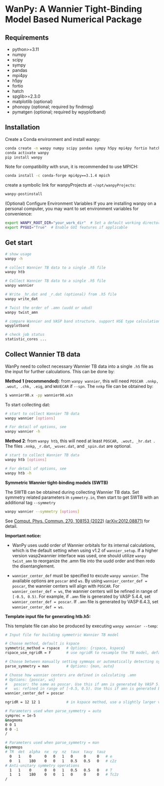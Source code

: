 # WanPy: A Wannier Tight-Binding Model Based Numerical Package

## Requirements
- python>=3.11
- numpy
- scipy
- sympy
- pandas
- mpi4py
- h5py
- fortio
- hatch
- spglib>=2.3.0
- matplotlib (optional)
- phonopy (optional; required by findmsg)
- pymatgen (optional; required by wpyplotband)

## Installation
Create a Conda environment and install wanpy:
```bash
conda create -n wanpy numpy scipy pandas sympy h5py mpi4py fortio hatch spglib matplotlib
conda activate wanpy 
pip install wanpy 
````
Note for compatibility with srun, it is recommended to use MPICH:
```bash
conda install -c conda-forge mpi4py==3.1.4 mpich
```

create a symbolic link for wanpyProjects at `~/opt/wanpyProjects`:
```bash
wanpy-postinstall
````
(Optional) Configure Environment Variables
If you are installing wanpy on a personal computer, you may want to set environment variables for convenience:
```bash
export WANPY_ROOT_DIR="your_work_dir"  # Set a default working directory for WanPy  
export PYGUI="True"  # Enable GUI features if applicable  
```

## Get start
```bash
# show usage
wanpy -h

# collect Wannier TB data to a single .h5 file
wanpy htb

# Collect Wannier TB data to a single .h5 file
wanpy wannier

# Write _hr.dat and _r.dat (optional) from .h5 file
wanpy write_dat

# Twist the order of .amn (uudd or udud) 
wanpy twist_amn

# compare Wannier and VASP band structure. support HSE type calculation. 
wpyplotband

# check job status
statistic_cores ...
```

## Collect Wannier TB data

WanPy need to collect necessary Wannier TB data into a single `.h5` file as the input for further calculations. This can be done by: 

**Method 1 (recommended)**: from `wanpy wannier`, this will need `POSCAR .nnkp, .wout, .chk, .eig`, and `WAVECAR` if  `--spn`. The `nnkp` file can be obtained by: 

```bash
$ wannier90.x -pp wannier90.win 
```

To start collecting dat:

```bash
# start to collect Wannier TB data 
wanpy wannier [options]

# For detail of options, see
wanpy wannier -h

```



**Method 2**: from `wanpy htb`, this will need at least `POSCAR, .wout, _hr.dat `. The files `.nnkp`,  `_r.dat`, `_wsvec.dat`, and `_spin.dat` are optional. 

```bash
# start to collect Wannier TB data 
wanpy htb [options]

# For detail of options, see
wanpy htb -h

```



**Symmetric Wannier tight-binding models (SWTB)**

The SWTB can be obtained during collecting Wannier TB data. Set symmetry related parameters in `symmetry.in`, then start to get SWTB with an additional tag `--symmetry`

```bash
wanpy wannier --symmetry [options]
```

See [Comput. Phys. Commun. 270, 108153 (2022)](https://www.sciencedirect.com/science/article/abs/pii/S0010465521002654) [(arXiv:2012.08871)](https://arxiv.org/abs/2105.09504) for detail. 



**Important notice:**

- WanPy uses uudd order of Wannier orbitals for its internal calculations, which is the default setting when using v1.2 of `wannier_setup`. If a higher version vasp2wannier interface was used, one should utilize `wanpy twist_amn` to reorganize the .amn file into the uudd order and then redo the disentanglement. 

- `wannier_center_def` must be specified to excute  `wanpy wannier`. The available options are `poscar` and `ws`. By using `wannier_center_def = poscar`, the wannier centers will align with `POSCAR`. For `wannier_center_def = ws`, the wannier centers will be refined in range of `[-0.5, 0.5)`. For example, if `.amn` file is generated by VASP 5.4.4, set `wannier_center_def = poscar`. If `.amn` file is generated by VASP 6.4.3, set `wannier_center_def = ws`.

  

**Template input file for generating htb.h5:**

This template file can also be produced by executing `wanpy wannier --temp`: 

```bash
# Input file for building symmetric Wannier TB model

# Choose method, default is kspace
symmetric_method = rspace   # Options: {rspace, kspace}
rspace_use_ngridR = F       # use ngridR to resample the TB model, default is False

# Choose between manually setting symmops or automatically detecting symmops from magmoms
parse_symmetry = man        # Options: {man, auto}

# Choose how wannier centers are defined in calculating .amn
# Options: {poscar, ws}
#   poscar: the same as poscar. Use this if amn is generated by VASP 5.4.4 (see mlwf.F for details). 
#   ws: refined in range of [-0.5, 0.5). Use this if amn is generated by VASP 6.4.3 (see mlwf.F for details). 
wannier_center_def = poscar 

ngridR = 12 12 1            # in kspace method, use a slightly larger value than the original TB model 

# Parameters used when parse_symmetry = auto
symprec = 1e-5
&magmoms
0 0 1
0 0 -1
/

# Parameters used when parse_symmetry = man
&symmops
# TR  det  alpha  nx  ny  nz  taux  tauy  tauz
  0   1    0      0   0   1   0     0     0   # e
  0   1    180    0   0   1   0.5   0.5   0   # c2z
# Anti-unitary symmetry operations
  1   1    0      0   0   1   0.5   0.5   0   # T
  1   1    180    0   0   1   0     0     0   # Tc2z
/
```

